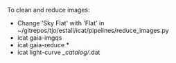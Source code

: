 To clean and reduce images:

* Change 'Sky Flat' with 'Flat' in ~/gitrepos/tjo/estall/icat/pipelines/reduce_images.py
* icat gaia-imgqs <images>
* icat gaia-reduce *
* icat light-curve *_catalog/*.dat
